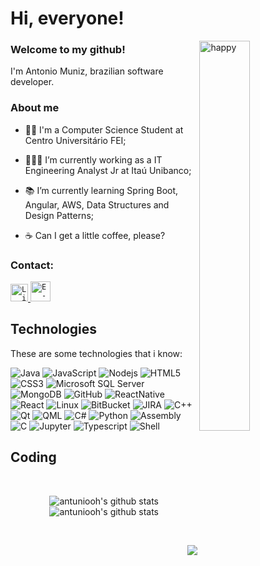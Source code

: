 # Hi, everyone!

<img align="right" width="40%" src="https://media1.tenor.com/images/758f1cd8cede9c3e4711306fc030f4ce/tenor.gif?itemid=14640055" alt="happy" />

### Welcome to my github!
<p>
  I'm Antonio Muniz, brazilian software developer.
</p>

### About me

- 👨‍🎓 I'm a Computer Science Student at Centro Universitário FEI;

- 👩🏻‍💻 I’m currently working as a IT Engineering Analyst Jr at Itaú Unibanco;

- 📚 I’m currently learning Spring Boot, Angular, AWS, Data Structures and Design Patterns; 

- ☕ Can I get a little coffee, please?

### Contact:

<a href="https://www.linkedin.com/in/antuniooh/">
  <code><img alt="Linkedin" width="28" src="https://cdn1.iconfinder.com/data/icons/logotypes/32/square-linkedin-256.png" /></code>
</a>

<a href="mailto:antonio.gustavo92@gmail.com">
  <code><img alt="E-mail" width="32" src="https://cdn3.iconfinder.com/data/icons/logos-brands-3/24/logo_brand_brands_logos_gmail-256.png" /></code>
</a>

## Technologies

These are some technologies that i know:

![Java](https://img.shields.io/badge/-Java-007396?style=flat-square&logo=java)
![JavaScript](https://img.shields.io/badge/-JavaScript-black?style=flat-square&logo=javascript)
![Nodejs](https://img.shields.io/badge/-Nodejs-339933?style=flat-square&logo=Node.js&logoColor=white)
![HTML5](https://img.shields.io/badge/-HTML5-E34F26?style=flat-square&logo=html5&logoColor=white)
![CSS3](https://img.shields.io/badge/-CSS3-1572B6?style=flat-square&logo=css3)
![Microsoft SQL Server](https://img.shields.io/badge/-SQL%20Server-CC2927?style=flat-square&logo=microsoft-sql-server&logoColor=white)
![MongoDB](https://img.shields.io/badge/-MongoDB-black?style=flat-square&logo=mongodb)
![GitHub](https://img.shields.io/badge/-GitHub-181717?style=flat-square&logo=github)
![ReactNative](https://img.shields.io/badge/React_Native-20232A?style=flat-square&logo=react&logoColor=61DAFB)
![React](https://img.shields.io/badge/React-20232A?style=flat-square&logo=react&logoColor=61DAFB)
![Linux](https://img.shields.io/badge/Linux%20-%23F37626.svg?&style=flat-square&logo=Linux&logoColor=white)
![BitBucket](https://img.shields.io/badge/-BitBucket-darkblue?style=flat-square&logo=bitbucket)
![JIRA](https://img.shields.io/badge/-JIRA-0052CC?style=flat-square&logo=jira)
![C++](https://img.shields.io/badge/-C++-007ACC?style=flat-square&logo=cplusplus&logoColor=white)
![Qt](https://img.shields.io/badge/-Qt-339933?style=flat-square&logo=qt&logoColor=white)
![QML](https://img.shields.io/badge/-QML-0052CC?style=flat-square&logo=qml)
![C#](https://img.shields.io/badge/-CSharp-E34F26?style=flat-square&logo=c#&logoColor=white)
![Python](https://img.shields.io/badge/-Python-007ACC?style=flat-square&logo=python&logoColor=white)
![Assembly](https://img.shields.io/badge/-Assembly-339933?style=flat-square&logo=Assembly&logoColor=white)
![C](https://img.shields.io/badge/C-00599C?style=flat-square&logo=c&logoColor=white)
![Jupyter](https://img.shields.io/badge/Jupyter%20-%23F37626.svg?&style=flat-square&logo=Jupyter&logoColor=white)
![Typescript](https://img.shields.io/badge/Typescript%20-%23F37626.svg?&style=flat-square&logo=Typescript&logoColor=white)
![Shell](https://img.shields.io/badge/-Shell-339933?style=flat-square&logo=shell&logoColor=blue)

## Coding

<br/>

<p align="center">
  <img src="https://github-readme-stats.vercel.app/api?username=antuniooh&show_icons=true&theme=dark" alt="antuniooh's github stats" />
  <img src="https://github-readme-stats.vercel.app/api/top-langs/?username=antuniooh&layout=compact&exclude_repo=DatabaseAnalysisProject,FacialRecognitionProject,ClassroomProject&langs_count=6&theme=dark" alt="antuniooh's github stats" />
</p>

<br/>

<p align="right">
  <a href="#">
      <img src="https://visitor-badge.glitch.me/badge?page_id=antuniooh.antuniooh" />
   </a>
</p>
  
